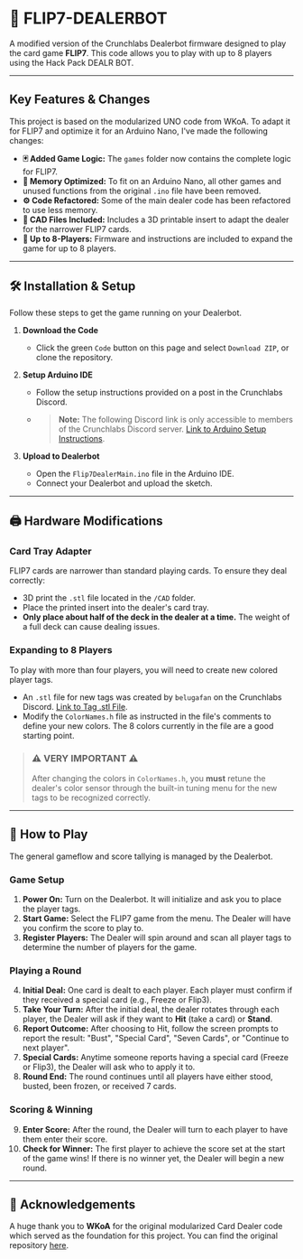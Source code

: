 # 🤖 FLIP7-DEALERBOT

A modified version of the Crunchlabs Dealerbot firmware designed to play the card game **FLIP7**. This code allows you to play with up to 8 players using the Hack Pack DEALR BOT.

---

## Key Features & Changes

This project is based on the modularized UNO code from WKoA. To adapt it for FLIP7 and optimize it for an Arduino Nano, I've made the following changes:

* **🃏 Added Game Logic:** The `games` folder now contains the complete logic for FLIP7.
* **🧠 Memory Optimized:** To fit on an Arduino Nano, all other games and unused functions from the original `.ino` file have been removed.
* **⚙️ Code Refactored:** Some of the main dealer code has been refactored to use less memory.
* **🧩 CAD Files Included:** Includes a 3D printable insert to adapt the dealer for the narrower FLIP7 cards.
* **👥 Up to 8-Players:** Firmware and instructions are included to expand the game for up to 8 players.

---

## 🛠️ Installation & Setup

Follow these steps to get the game running on your Dealerbot.

1.  **Download the Code**
    * Click the green `Code` button on this page and select `Download ZIP`, or clone the repository.

2.  **Setup Arduino IDE**
    * Follow the setup instructions provided on a post in the Crunchlabs Discord.
    * > **Note:** The following Discord link is only accessible to members of the Crunchlabs Discord server. [Link to Arduino Setup Instructions](https://discord.com/channels/1229106258749948056/1365396698138148894/1365396881693343845).

3.  **Upload to Dealerbot**
    * Open the `Flip7DealerMain.ino` file in the Arduino IDE.
    * Connect your Dealerbot and upload the sketch.

---

## 🖨️ Hardware Modifications

### Card Tray Adapter
FLIP7 cards are narrower than standard playing cards. To ensure they deal correctly:
* 3D print the `.stl` file located in the `/CAD` folder.
* Place the printed insert into the dealer's card tray.
* **Only place about half of the deck in the dealer at a time.** The weight of a full deck can cause dealing issues.

### Expanding to 8 Players
To play with more than four players, you will need to create new colored player tags.
* An `.stl` file for new tags was created by `belugafan` on the Crunchlabs Discord. [Link to Tag .stl File](https://discord.com/channels/1229106258749948056/1366237526259531858).
* Modify the `ColorNames.h` file as instructed in the file's comments to define your new colors. The 8 colors currently in the file are a good starting point.

> ### ⚠️ **VERY IMPORTANT** ⚠️
> After changing the colors in `ColorNames.h`, you **must** retune the dealer's color sensor through the built-in tuning menu for the new tags to be recognized correctly.

---

## 🎲 How to Play

The general gameflow and score tallying is managed by the Dealerbot.

### Game Setup
1.  **Power On:** Turn on the Dealerbot. It will initialize and ask you to place the player tags.
2.  **Start Game:** Select the FLIP7 game from the menu. The Dealer will have you confirm the score to play to.
3.  **Register Players:** The Dealer will spin around and scan all player tags to determine the number of players for the game.

### Playing a Round
4.  **Initial Deal:** One card is dealt to each player. Each player must confirm if they received a special card (e.g., Freeze or Flip3).
6.  **Take Your Turn:** After the initial deal, the dealer rotates through each player, the Dealer will ask if they want to **Hit** (take a card) or **Stand**.
7.  **Report Outcome:** After choosing to Hit, follow the screen prompts to report the result: "Bust", "Special Card", "Seven Cards", or "Continue to next player".
8.  **Special Cards:** Anytime someone reports having a special card (Freeze or Flip3), the Dealer will ask who to apply it to.
9.  **Round End:** The round continues until all players have either stood, busted, been frozen, or received 7 cards.

### Scoring & Winning
9.  **Enter Score:** After the round, the Dealer will turn to each player to have them enter their score.
10.  **Check for Winner:** The first player to achieve the score set at the start of the game wins! If there is no winner yet, the Dealer will begin a new round.

---

## 🙏 Acknowledgements

A huge thank you to **WKoA** for the original modularized Card Dealer code which served as the foundation for this project. You can find the original repository [here](https://github.com/Reginald-Gillespie/CardDealerModularized/releases/tag/v1.2.1).
